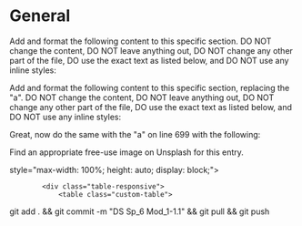 # General

Add and format the following content to this specific section. DO NOT change the content, DO NOT leave anything out, DO NOT change any other part of the file, DO use the exact text as listed below, and DO NOT use any inline styles:

Add and format the following content to this specific section, replacing the "a". DO NOT change the content, DO NOT leave anything out, DO NOT change any other part of the file, DO use the exact text as listed below, and DO NOT use any inline styles:

Great, now do the same with the "a" on line 699 with the following:

Find an appropriate free-use image on Unsplash for this entry.

 style="max-width: 100%; height: auto; display: block;">
<!-- <strong><i> -->

            <div class="table-responsive">
                <table class="custom-table">

git add . && git commit -m "DS Sp_6 Mod_1-1.1" && git pull && git push

